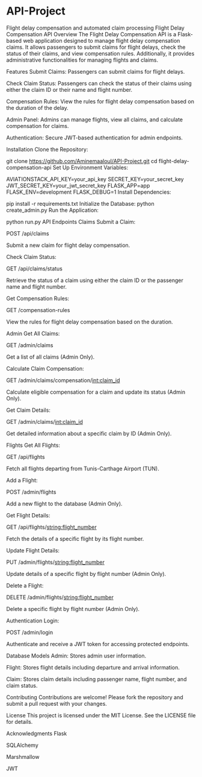 # API-Project
Flight delay compensation and automated claim processing
Flight Delay Compensation API
Overview
The Flight Delay Compensation API is a Flask-based web application designed to manage flight delay compensation claims. It allows passengers to submit claims for flight delays, check the status of their claims, and view compensation rules. Additionally, it provides administrative functionalities for managing flights and claims.

Features
Submit Claims: Passengers can submit claims for flight delays.

Check Claim Status: Passengers can check the status of their claims using either the claim ID or their name and flight number.

Compensation Rules: View the rules for flight delay compensation based on the duration of the delay.

Admin Panel: Admins can manage flights, view all claims, and calculate compensation for claims.

Authentication: Secure JWT-based authentication for admin endpoints.

Installation
Clone the Repository:


git clone https://github.com/Aminemaaloul/API-Project.git
cd flight-delay-compensation-api
Set Up Environment Variables:


AVIATIONSTACK_API_KEY=your_api_key
SECRET_KEY=your_secret_key
JWT_SECRET_KEY=your_jwt_secret_key
FLASK_APP=app
FLASK_ENV=development
FLASK_DEBUG=1
Install Dependencies:

pip install -r requirements.txt
Initialize the Database:
python create_admin.py
Run the Application:


python run.py
API Endpoints
Claims
Submit a Claim:

POST /api/claims

Submit a new claim for flight delay compensation.

Check Claim Status:

GET /api/claims/status

Retrieve the status of a claim using either the claim ID or the passenger name and flight number.

Get Compensation Rules:

GET /compensation-rules

View the rules for flight delay compensation based on the duration.

Admin
Get All Claims:

GET /admin/claims

Get a list of all claims (Admin Only).

Calculate Claim Compensation:

GET /admin/claims/compensation/<int:claim_id>

Calculate eligible compensation for a claim and update its status (Admin Only).

Get Claim Details:

GET /admin/claims/<int:claim_id>

Get detailed information about a specific claim by ID (Admin Only).

Flights
Get All Flights:

GET /api/flights

Fetch all flights departing from Tunis-Carthage Airport (TUN).

Add a Flight:

POST /admin/flights

Add a new flight to the database (Admin Only).

Get Flight Details:

GET /api/flights/<string:flight_number>

Fetch the details of a specific flight by its flight number.

Update Flight Details:

PUT /admin/flights/<string:flight_number>

Update details of a specific flight by flight number (Admin Only).

Delete a Flight:

DELETE /admin/flights/<string:flight_number>

Delete a specific flight by flight number (Admin Only).

Authentication
Login:

POST /admin/login

Authenticate and receive a JWT token for accessing protected endpoints.

Database Models
Admin: Stores admin user information.

Flight: Stores flight details including departure and arrival information.

Claim: Stores claim details including passenger name, flight number, and claim status.

Contributing
Contributions are welcome! Please fork the repository and submit a pull request with your changes.

License
This project is licensed under the MIT License. See the LICENSE file for details.

Acknowledgments
Flask

SQLAlchemy

Marshmallow

JWT
